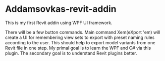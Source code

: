 # Addamsovkas-revit-addin

This is my first Revit addin using WPF UI framework.

There will be a few button commands. Main command Xem(eXport 'em) will create a UI for remembering view sets to export with preset naming rules according to the user.
This should help to export model variants from one Revit file in one step. My primal goal is to learn the WPF and C# via this plugin. The secondary goal is to understand Revit plugins better.
